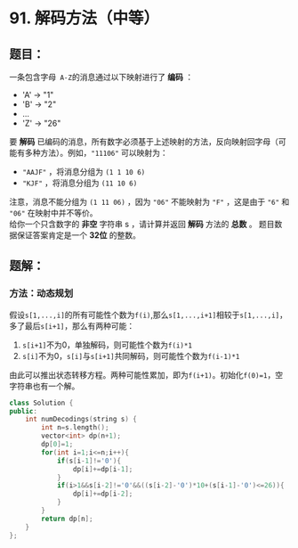 # 91. 解码方法（中等）
## 题目：
一条包含字母` A-Z`的消息通过以下映射进行了 **编码** ：
* 'A' -> "1"
* 'B' -> "2"
* ...
* 'Z' -> "26"

要 **解码** 已编码的消息，所有数字必须基于上述映射的方法，反向映射回字母（可能有多种方法）。例如，`"11106"` 可以映射为：
* `"AAJF"` ，将消息分组为 `(1 1 10 6)`
* `"KJF"` ，将消息分组为 `(11 10 6)`

注意，消息不能分组为  `(1 11 06)` ，因为 `"06"` 不能映射为 `"F"` ，这是由于 `"6"` 和 `"06"` 在映射中并不等价。\
给你一个只含数字的 **非空** 字符串 s ，请计算并返回 **解码** 方法的 **总数** 。
题目数据保证答案肯定是一个 **32位** 的整数。
## 题解：
### 方法：动态规划
假设`s[1,...,i]`的所有可能性个数为`f(i)`,那么`s[1,...,i+1]`相较于`s[1,...,i]`，多了最后`s[i+1]`，那么有两种可能：
1. `s[i+1]`不为0，单独解码，则可能性个数为`f(i)*1`
2. `s[i]`不为0，`s[i]`与`s[i+1]`共同解码，则可能性个数为`f(i-1)*1`

由此可以推出状态转移方程。两种可能性累加，即为`f(i+1)`。初始化`f(0)=1`，空字符串也有一个解。
```c++
class Solution {
public:
    int numDecodings(string s) {
        int n=s.length();
        vector<int> dp(n+1);
        dp[0]=1;
        for(int i=1;i<=n;i++){
            if(s[i-1]!='0'){
                dp[i]+=dp[i-1];
            }
            if(i>1&&s[i-2]!='0'&&((s[i-2]-'0')*10+(s[i-1]-'0')<=26)){
                dp[i]+=dp[i-2];
            }
        }
        return dp[n];
    }
};
```